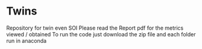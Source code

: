# Twins
Repository for twin even SOI 
Please read the Report pdf for the metrics viewed / obtained
To run the code just download the zip file and each folder run in anaconda
